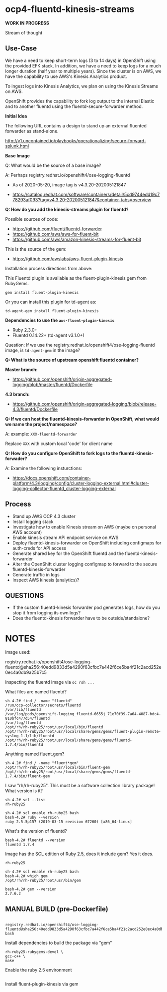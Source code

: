 # ocp4-fluentd-kinesis-streams

**WORK IN PROGRESS**

Stream of thought

## Use-Case

We have a need to keep short-term logs (3 to 14 days) in OpenShift using the provided EFK stack.  In addition, we have a need to keep logs for a much longer duration (half year to multiple years).  Since the cluster is on AWS, we have the capability to use AWS's Kinesis Analytics product.  

To ingest logs into Kinesis Analytics, we plan on using the Kinesis Streams on AWS.

OpenShift provides the capability to fork log output to the internal Elastic and to another fluentd
using the fluentd-secure-forwarder method.

**Initial Idea**

The following URL contains a design to stand up an external fluented forwarder as stand-alone.

http://v1.uncontained.io/playbooks/operationalizing/secure-forward-splunk.html

**Base Image**

Q: What would be the source of a base image?

A: Perhaps registry.redhat.io/openshift4/ose-logging-fluentd

* As of 2020-05-20, image tag is v4.3.20-202005121847

* https://catalog.redhat.com/software/containers/detail/5cd9744edd19c778293af093?tag=v4.3.20-202005121847&container-tabs=overview

**Q: How do you add the kinesis-streams plugin for fluentd?**

Possible sources of code:

* https://github.com/fluent/fluentd-forwarder
* https://github.com/aws/aws-for-fluent-bit
* https://github.com/aws/amazon-kinesis-streams-for-fluent-bit

This is the source of the gem:

* https://github.com/awslabs/aws-fluent-plugin-kinesis

Installation process directions from above:

This Fluentd plugin is available as the fluent-plugin-kinesis gem from RubyGems.

`gem install fluent-plugin-kinesis`

Or you can install this plugin for td-agent as:

`td-agent-gem install fluent-plugin-kinesis`

**Dependencies to use the `aws-fluent-plugin-kinesis`**

* Ruby 2.3.0+
* Fluentd 0.14.22+ (td-agent v3.1.0+)

Question: If we use the registry.redhat.io/openshift4/ose-logging-fluentd image, is `td-agent-gem` in the image?

**Q: What is the source of upstream openshift fluentd container?**

**Master branch:**

* https://github.com/openshift/origin-aggregated-logging/blob/master/fluentd/Dockerfile

**4.3 branch:**

* https://github.com/openshift/origin-aggregated-logging/blob/release-4.3/fluentd/Dockerfile

**Q: If we can host the fluentd-kinesis-forwarder in OpenShift, what would we name the project/namespace?**

A:  example:  `XXX-fluentd-forwarder`

Replace `XXX` with custom local 'code' for client name

**Q: How do you configure OpenShift to fork logs to the fluentd-kinesis-forwader?**

A: Examine the following insturctions:

* https://docs.openshift.com/container-platform/4.3/logging/config/cluster-logging-external.html#cluster-logging-collector-fluentd_cluster-logging-external

## Process

* Stand up AWS OCP 4.3 cluster
* Install logging stack
* Investigate how to enable Kinesis stream on AWS (maybe on personal AWS account)
* Enable kinesis stream API endpoint service on AWS
* Deploy fluentd-kinesis-forwarder on OpenShift including configmaps for auth-creds for API access
* Generate shared key for the OpenShift fluentd and the fluentd-kinesis-forwarder
* Alter the OpenShift cluster logging configmap to forward to the secure fluentd-kinesis-forwarder
* Generate traffic in logs
* Inspect AWS kinesis (analytics)?

## QUESTIONS

* If the custom fluentd-kinesis forwarder pod generates logs, how do you stop it from logging its own logs?
* Does the fluentd-kinesis forwarder have to be outside/standalone?

# NOTES

Image used:

registry.redhat.io/openshift4/ose-logging-fluentd@sha256:40edd9833d5a4290f63cfbc7a442f6ce5ba4f21c2acd252e0ec4a0db9a25b7c5

Inspecting the fluentd image via `oc rsh ...`


What files are named fluentd?

```
sh-4.2# find / -name "fluentd"
/run/ocp-collector/secrets/fluentd
/var/lib/fluentd
/var/log/pods/openshift-logging_fluentd-6655j_71e70f39-7a64-4087-bdc4-810bfc477d54/fluentd
/var/log/fluentd
/opt/rh/rh-ruby25/root/usr/local/bin/fluentd
/opt/rh/rh-ruby25/root/usr/local/share/gems/gems/fluent-plugin-remote-syslog-1.1/lib/fluentd
/opt/rh/rh-ruby25/root/usr/local/share/gems/gems/fluentd-1.7.4/bin/fluentd
```

Anything named fluent.gem?

```
sh-4.2# find / -name "fluent*gem"
/opt/rh/rh-ruby25/root/usr/local/bin/fluent-gem
/opt/rh/rh-ruby25/root/usr/local/share/gems/gems/fluentd-1.7.4/bin/fluent-gem
```

I saw "rh/rh-ruby25". This must be a software collection library package! What version is it?

```
sh-4.2# scl --list
rh-ruby25

sh-4.2# scl enable rh-ruby25 bash
bash-4.2# ruby --version
ruby 2.5.5p157 (2019-03-15 revision 67260) [x86_64-linux]
```

What's the version of fluentd?

```
bash-4.2# fluentd --version
fluentd 1.7.4
```

Image has the SCL edition of Ruby 2.5, does it include gem? Yes it does.

```sh-4.2# scl --list
rh-ruby25

sh-4.2# scl enable rh-ruby25 bash
bash-4.2# which gem
/opt/rh/rh-ruby25/root/usr/bin/gem

bash-4.2# gem --version
2.7.6.2
```

## MANUAL BUILD (pre-Dockerfile)

```podman login registry.redhat.io -u $RH_REG_USER -p $RH_REG_PASS
```

```podman run -it \
registry.redhat.io/openshift4/ose-logging-fluentd@sha256:40edd9833d5a4290f63cfbc7a442f6ce5ba4f21c2acd252e0ec4a0db9a25b7c5 bash
```

Install dependencies to build the package via "gem"

``` yum -y install rh-ruby25-ruby-devel \
rh-ruby25-rubygems-devel \
gcc-c++ \
make
```

Enable the ruby 2.5 environment

```scl enable rh-ruby25 -- sh run.sh
```

Install fluent-plugin-kinesis via gem

```gem install fluent-plugin-kinesis --verbose
```

